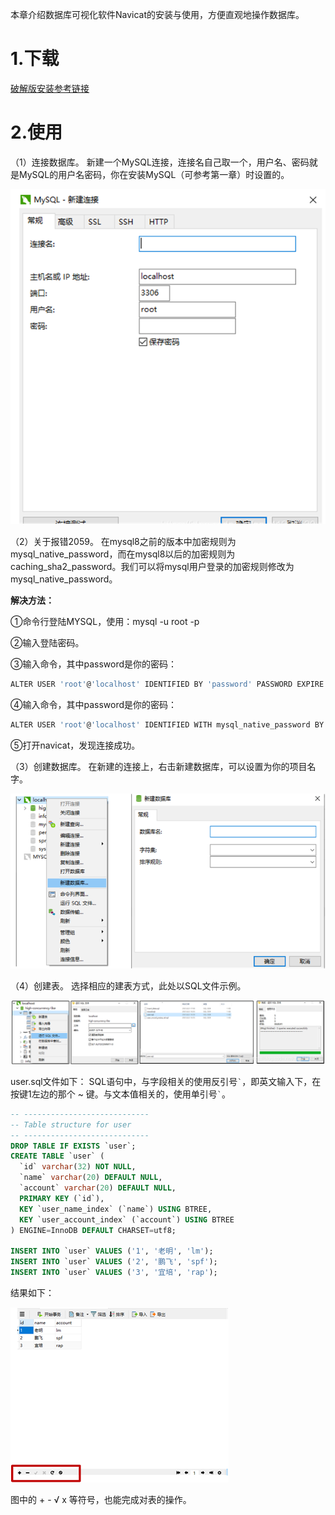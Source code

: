 
本章介绍数据库可视化软件Navicat的安装与使用，方便直观地操作数据库。

# 1.下载

[破解版安装参考链接](https://www.cnblogs.com/zhanqing/p/Navicat.html)

# 2.使用

（1）连接数据库。
新建一个MySQL连接，连接名自己取一个，用户名、密码就是MySQL的用户名密码，你在安装MySQL（可参考第一章）时设置的。

![连接](../assets/images/MySQL/2/1.png)

（2）关于报错2059。
在mysql8之前的版本中加密规则为mysql_native_password，而在mysql8以后的加密规则为caching_sha2_password。我们可以将mysql用户登录的加密规则修改为mysql_native_password。

   **解决方法：**

①命令行登陆MYSQL，使用：mysql -u root -p

②输入登陆密码。

③输入命令，其中password是你的密码： 

```bash
ALTER USER 'root'@'localhost' IDENTIFIED BY 'password' PASSWORD EXPIRE NEVER;
```

④输入命令，其中password是你的密码：

```bash
ALTER USER 'root'@'localhost' IDENTIFIED WITH mysql_native_password BY 'password';
```

⑤打开navicat，发现连接成功。

（3）创建数据库。
在新建的连接上，右击新建数据库，可以设置为你的项目名字。

![建立数据库](../assets/images/MySQL/2/2.png)

（4）创建表。
选择相应的建表方式，此处以SQL文件示例。

![创建表](../assets/images/MySQL/2/3.png)

user.sql文件如下：
SQL语句中，与字段相关的使用反引号`` ` ``，即英文输入下，在按键1左边的那个 ~ 键。与文本值相关的，使用单引号`` ` ``。

```sql
-- ----------------------------
-- Table structure for user
-- ----------------------------
DROP TABLE IF EXISTS `user`;
CREATE TABLE `user` (
  `id` varchar(32) NOT NULL,
  `name` varchar(20) DEFAULT NULL,
  `account` varchar(20) DEFAULT NULL,
  PRIMARY KEY (`id`),
  KEY `user_name_index` (`name`) USING BTREE,
  KEY `user_account_index` (`account`) USING BTREE
) ENGINE=InnoDB DEFAULT CHARSET=utf8;

INSERT INTO `user` VALUES ('1', '老明', 'lm');
INSERT INTO `user` VALUES ('2', '鹏飞', 'spf');
INSERT INTO `user` VALUES ('3', '宜培', 'rap');
```

结果如下：

![创建表](../assets/images/MySQL/2/4.png)

图中的 + - √ x 等符号，也能完成对表的操作。
